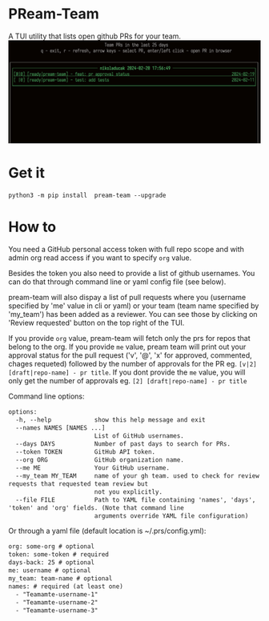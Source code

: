 # PReam-Team
A TUI utility that lists open github PRs for your team.
![banner](./banner.png)



# Get it
```
python3 -m pip install  pream-team --upgrade
```

# How to
You need a GitHub personal access token with full repo scope
and with admin org read access if you want to specify `org` value.

Besides the token you also need to provide a list of github usernames. You can do that through command line or yaml config file (see below).


pream-team will also dispay a list of pull requests where you (username specified by 'me' value in cli or yaml) or your team (team name specified by 'my_team') has been added as a reviewer. You can see those by clicking on 'Review requested' button on the top right of the TUI.

If you provide `org` value, pream-team will fetch only the prs for repos that belong to the org.
If you provide `me` value, pream team will print out your approval status for the
pull request ('v', '@', 'x' for approved, commented, chages requeted) followed by the number of approvals for the PR eg. `[v|2] [draft|repo-name] - pr title`. If you dont provide the `me` value, you will only get the number of approvals eg. `[2] [draft|repo-name] - pr title`


Command line options:
```
options:
  -h, --help            show this help message and exit
  --names NAMES [NAMES ...]
                        List of GitHub usernames.
  --days DAYS           Number of past days to search for PRs.
  --token TOKEN         GitHub API token.
  --org ORG             GitHub organization name.
  --me ME               Your GitHub username.
  --my_team MY_TEAM     name of your gh team. used to check for review requests that requested team review but
                        not you explicitly.
  --file FILE           Path to YAML file containing 'names', 'days', 'token' and 'org' fields. (Note that command line
                        arguments override YAML file configuration)
```

Or through a yaml file (default location is ~/.prs/config.yml):

```
org: some-org # optional
token: some-token # required
days-back: 25 # optional
me: username # optional
my_team: team-name # optional
names: # required (at least one)
  - "Teamamte-username-1"
  - "Teamamte-username-2"
  - "Teamamte-username-3"
```
